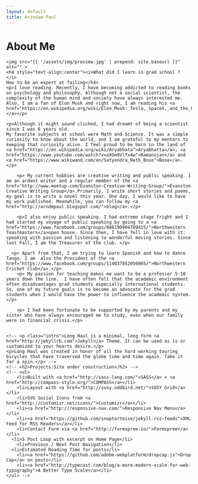 ```yaml
---
layout: default
title: Arindam Paul
---
```


<div class="home">
	<h1 class="pageTitle">About Me</h1>

	<img src="{{ '/assets/img/preview.jpg' | prepend: site.baseurl }}" alt="" >
	<h4 style="text-align:center"><i>What did I learn in grad school ? </i>  
	How to be an expert at failing</h4>
	<p>I love reading. Recently, I have becoming addicted to reading books on psychology and philosophy. Although not a social scientist, the complexity of the human mind and society have always interested me. Also, I am a fan of Elon Musk and right now, I am reading his <a href="https://en.wikipedia.org/wiki/Elon_Musk:_Tesla,_SpaceX,_and_the_Quest_for_a_Fantastic_Future">biography.</a></p>

    <p>Although it might sound cliched, I had dreamt of being a scientist since I was 6 years old.
    My favorite subjects at school were Math and Science. It was a simple curiosity to know about the world, and I am grateful to my mentors to keeping that curiosity alive. I feel proud to be born in the land of <a href="https://en.wikipedia.org/wiki/Aryabhata">Aryabhatta</a>, <a href="https://www.youtube.com/watch?v=oXGm9Vlfx4w">Ramanujan</a> and <a href="https://www.wikiwand.com/en/Satyendra_Nath_Bose">Bose</a>.</p>

		<p> My current hobbies are creative writing and public speaking. I am an ardent writer and a regular member of the <a href="http://www.meetup.com/Evanston-Creative-Writing-Group/">Evanston Creative Writing Group</a>.Primarily, I write short stories and poems, my goal is to write a novel this year. One day, I would like to have my work published. Meanwhile, you can follow my <a href="http://arndmpaul.blogspot.com/">blog</a>.</p>

		<p>I also enjoy public speaking. I had extreme stage fright and I had started my voyage of public speaking by going to a <a href="https://www.facebook.com/groups/886190904789415/">Northwestern Toastmasters</a>open house. Since then, I have fell in love with it: speaking with passion and listening to wonderful moving stories. Since last Fall, I am the Treasurer of the club. </p>

	  <p> Apart from that, I am trying to learn Spanish and how to dance Tango. I am  also the President of the <a href="https://www.facebook.com/groups/114037852056065/">Northwestern Cricket Club</a>.</p>
		<p> My passion for teaching makes me want to be a professor 5-10 years down the line.  I have often felt that the academic environment often disadvantages grad students especially international students. So, one of my future goals is to become an advocate for the grad students when I would have the power to influence the academic system.</p>

		<p> I had been fortunate to be supported by my parents and my sister who have always encouraged me to study, even when our family were in financial crisis.</p>


	<!-- <p class="intro">Long Haul is a minimal, long form <a href="http://jekyllrb.com">Jekyll</a> Theme. It can be used as is or customized to your hearts desire.</p>
	<p>Long Haul was created in honor of all the hard working touring bicycles that have traversed the globe time and time again. Take it for a spin.</p> -->
	<!-- <h2>Projects:Site under construction</h2> -->
	<!-- <ul>
		<li>Built with <a href="http://sass-lang.com/">SASS</a> + <a href="http://compass-style.org/">COMPASS</a></li>
  		<li>Layout with <a href="http://susy.oddbird.net/">SUSY Grid</a></li>
  		<li>SVG Social Icons from <a href="http://customizr.net/icons/">Customizr</a></li>
  		<li><a href="http://responsive-nav.com/">Responsive Nav Menu</a></li>
  		<li><a href="https://github.com/snaptortoise/jekyll-rss-feeds">XML Feed for RSS Readers</a></li>
  		<li>Contact Form via <a href="http://formspree.io/">Formspree</a></li>
      <li>5 Post Loop with excerpt on Home Page</li>
  		<li>Previous / Next Post Navigation</li>
      <li>Estimated Reading Time for posts</li>
  		<li><a href="https://github.com/adobe-webplatform/dropcap.js">Drop Cap</a> on posts</li>
  		<li><a href="http://typecast.com/blog/a-more-modern-scale-for-web-typography">A Better Type Scale</a></li>
  	</ul> -->
</div>
